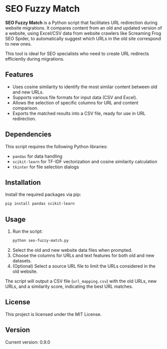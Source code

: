 
# SEO Fuzzy Match

**SEO Fuzzy Match** is a Python script that facilitates URL redirection during website migrations. It compares content from an old and updated version of a website, using Excel/CSV data from website crawlers like Screaming Frog SEO Spider, to automatically suggest which URLs in the old site correspond to new ones.

This tool is ideal for SEO specialists who need to create URL redirects efficiently during migrations.

## Features

- Uses cosine similarity to identify the most similar content between old and new URLs.
- Supports various file formats for input data (CSV and Excel).
- Allows the selection of specific columns for URL and content comparison.
- Exports the matched results into a CSV file, ready for use in URL redirection.

## Dependencies

This script requires the following Python libraries:
- `pandas` for data handling
- `scikit-learn` for TF-IDF vectorization and cosine similarity calculation
- `tkinter` for file selection dialogs

## Installation

Install the required packages via pip:
```bash
pip install pandas scikit-learn
```

## Usage

1. Run the script:
   ```bash
   python seo-fuzzy-match.py
   ```
2. Select the old and new website data files when prompted.
3. Choose the columns for URLs and text features for both old and new datasets.
4. (Optional) Select a source URL file to limit the URLs considered in the old website.

The script will output a CSV file (`url_mapping.csv`) with the old URLs, new URLs, and a similarity score, indicating the best URL matches.

## License

This project is licensed under the MIT License.

## Version

Current version: 0.9.0
